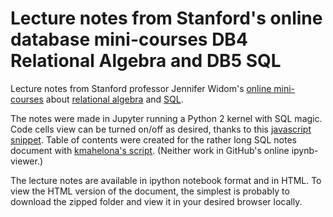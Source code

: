 # Lecture notes from Stanford's online database mini-courses DB4 Relational Algebra and DB5 SQL

Lecture notes from Stanford professor Jennifer Widom's [online mini-courses](https://lagunita.stanford.edu/courses/DB/2014/SelfPaced/about) about [relational algebra](https://lagunita.stanford.edu/courses/DB/RA/SelfPaced/about) and [SQL](https://lagunita.stanford.edu/courses/DB/SQL/SelfPaced/about).

The notes were made in Jupyter running a Python 2 kernel with SQL magic. Code cells view can be turned on/off as desired, thanks to this [javascript snippet](http://stackoverflow.com/questions/27934885/how-to-hide-code-from-cells-in-ipython-notebook-visualized-with-nbviewer). Table of contents were created for the rather long SQL notes document with [kmahelona's script](https://github.com/kmahelona/ipython_notebook_goodies). (Neither work in GitHub's online ipynb-viewer.)

The lecture notes are available in ipython notebook format and in HTML. To view the HTML version of the document, the simplest is probably to download the zipped folder and view it in your desired browser locally.